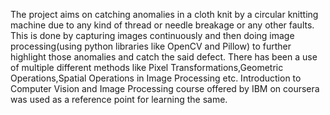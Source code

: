 The project aims on catching anomalies in a cloth knit by a circular knitting machine due to any kind of thread or needle breakage or any other faults.
This is done by capturing images continuously and then doing image processing(using python libraries like OpenCV and Pillow) to further highlight those anomalies and catch the said defect.
There has been a use of multiple different methods like Pixel Transformations,Geometric Operations,Spatial Operations in Image Processing etc.
Introduction to Computer Vision and Image Processing course offered by IBM on coursera was used as a reference point for learning the same.
